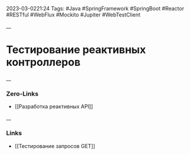 2023-03-0221:24
Tags: #Java #SpringFramework #SpringBoot #Reactor #RESTful #WebFlux #Mockito #Jupiter #WebTestClient 

__
# Тестирование реактивных контроллеров

__
### Zero-Links
- [[Разработка реактивных API]] 

__
### Links
- [[Тестирование запросов GET]]

